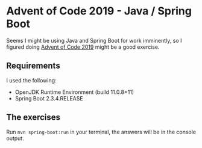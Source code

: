 # Advent of Code 2019 - Java / Spring Boot

Seems I might be using Java and Spring Boot for work imminently, so I figured doing [Advent of Code 2019](https://adventofcode.com/2019) might be a good exercise.

## Requirements

I used the following:
* OpenJDK Runtime Environment (build 11.0.8+11)
* Spring Boot 2.3.4.RELEASE

## The exercises

Run `mvn spring-boot:run` in your terminal, the answers will be in the console output.
